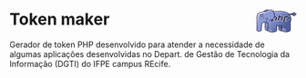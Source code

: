 # Token maker <img src="img/php.png" width="70" height="40" align="right">

Gerador de token PHP desenvolvido para atender a necessidade de algumas aplicações desenvolvidas no Depart. de Gestão de Tecnologia da Informação (DGTI) do IFPE campus REcife. 
